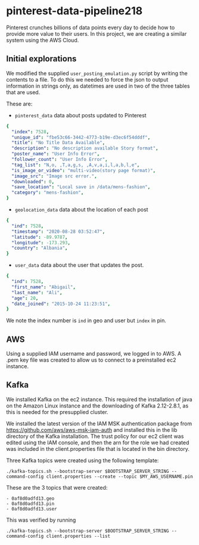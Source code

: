 # pinterest-data-pipeline218

Pinterest crunches billions of data points every day to decide how to provide more value to their users. In this project, we are creating a similar system using the AWS Cloud.

## Initial explorations

We modified the supplied `user_posting_emulation.py` script by writing the contents to a file. To do this we needed to force the json to output information in strings only, as datetimes are used in two of the three tables that are used.

These are:

- `pinterest_data` data about posts updated to Pinterest

```yaml
{
  "index": 7528,
  "unique_id": "fbe53c66-3442-4773-b19e-d3ec6f54dddf",
  "title": "No Title Data Available",
  "description": "No description available Story format",
  "poster_name": "User Info Error",
  "follower_count": "User Info Error",
  "tag_list": "N,o, ,T,a,g,s, ,A,v,a,i,l,a,b,l,e",
  "is_image_or_video": "multi-video(story page format)",
  "image_src": "Image src error.",
  "downloaded": 0,
  "save_location": "Local save in /data/mens-fashion",
  "category": "mens-fashion",
}
```

- `geolocation_data` data about the location of each post

```yaml
{
  "ind": 7528,
  "timestamp": "2020-08-28 03:52:47",
  "latitude": -89.9787,
  "longitude": -173.293,
  "country": "Albania",
}
```

- `user_data` data about the user that updates the post.

```yaml
{
  "ind": 7528,
  "first_name": "Abigail",
  "last_name": "Ali",
  "age": 20,
  "date_joined": "2015-10-24 11:23:51",
}
```

We note the index number is `ind` in geo and user but `index` in pin.

## AWS

Using a supplied IAM username and password, we logged in to AWS. A .pem key file was created to allow us to connect to a preinstalled ec2 instance.

## Kafka

We installed Kafka on the ec2 instance. This required the installation of java on the Amazon Linux instance and the downloading of Kafka 2.12-2.8.1, as this is needed for the presupplied cluster.

We installed the latest version of the IAM MSK authentication package from https://github.com/aws/aws-msk-iam-auth and installed this in the lib directory of the Kafka installation. The trust policy for our ec2 client was edited using the IAM console, and then the arn for the role we had created was included in the client.properties file that is located in the bin directory.

Three Kafka topics were created using the following template:

    ./kafka-topics.sh --bootstrap-server $BOOTSTRAP_SERVER_STRING --command-config client.properties --create --topic $MY_AWS_USERNAME.pin

These are the 3 topics that were created:

    - 0af8d0adfd13.geo
    - 0af8d0adfd13.pin
    - 0af8d0adfd13.user

This was verified by running

    ./kafka-topics.sh --bootstrap-server $BOOTSTRAP_SERVER_STRING --command-config client.properties --list

```

```
